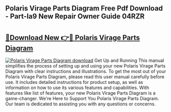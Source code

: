 ## Polaris Virage Parts Diagram Free Pdf Download - Part-Ia9 New Repair Owner Guide 04RZR

# <h2><a href="http://dfpc9b1.blite.top/?on=Polaris+Virage+Parts+Diagram">🔗Download New 👉🔴 Polaris Virage Parts Diagram</a></h2>

[![Polaris Virage Parts Diagram download](https://i.imgur.com/lujVjoI.png)](http://dfpc9b1.blite.top/?on=Polaris+Virage+Parts+Diagram)
Get Up and Running This manual simplifies the process of setting up and using your new Polaris Virage Parts Diagram with clear instructions and illustrations. To get the most out of your Polaris Virage Parts Diagram, please read this user manual carefully before use. It includes detailed instructions for product setup, as well as information on how to use its various features and capabilities. With features like list of features, your new Polaris Virage Parts Diagram is a game-changer. We're Here to Support You Polaris Virage Parts Diagram. Our team is dedicated to assisting you with any questions or concerns.
